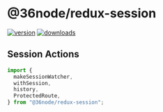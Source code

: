 # @36node/redux-session

[![version][0]][1] [![downloads][2]][3]

## Session Actions

```js
import {
  makeSessionWatcher,
  withSession,
  history,
  ProtectedRoute,
} from "@36node/redux-session";
```

[0]: https://img.shields.io/npm/v/@36node/redux-session.svg?style=flat
[1]: https://npmjs.com/package/@36node/redux-session
[2]: https://img.shields.io/npm/dm/@36node/redux-session.svg?style=flat
[3]: https://npmjs.com/package/@36node/redux-session
